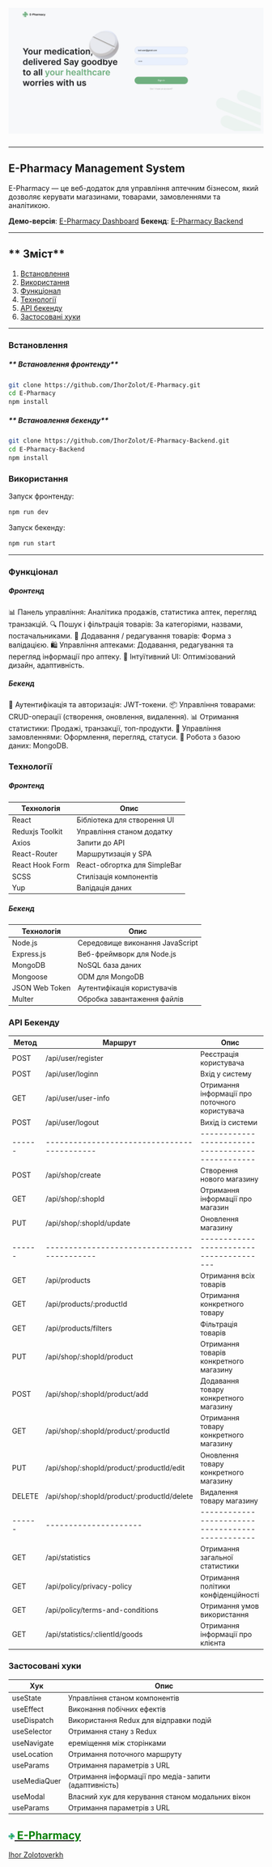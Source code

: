 # <img src='./public/E-Pharmacy.png' alt='React+Vite'>

---

## **E-Pharmacy Management System**

E-Pharmacy — це веб-додаток для управління аптечним бізнесом, який дозволяє керувати магазинами, товарами, замовленнями та аналітикою.

**Демо-версія**: [E-Pharmacy Dashboard](https://e-pharmacy-tan.vercel.app)
**Бекенд**: [E-Pharmacy Backend](https://github.com/IhorZolot/E-PHARMACY-Backend)

---

## ** Зміст**

1. [Встановлення](#встановлення)
2. [Використання](#використання)
3. [Функціонал](#функціонал)
4. [Технології](#технології)
5. [API бекенду](#api-бекенду)
6. [Застосовані хуки](#застосовані-хуки)

---

### Встановлення

##### ** Встановлення фронтенду**

```sh
git clone https://github.com/IhorZolot/E-Pharmacy.git
cd E-Pharmacy
npm install
```

##### ** Встановлення бекенду**

```sh
git clone https://github.com/IhorZolot/E-Pharmacy-Backend.git
cd E-Pharmacy-Backend
npm install
```

### Використання

Запуск фронтенду:

```sh
npm run dev
```

Запуск бекенду:

```sh
npm run start
```

---

### Функціонал

##### **Фронтенд**

📊 Панель управління: Аналітика продажів, статистика аптек, перегляд транзакцій.
🔍 Пошук і фільтрація товарів: За категоріями, назвами, постачальниками.
📝 Додавання / редагування товарів: Форма з валідацією.
🛍 Управління аптеками: Додавання, редагування та перегляд інформації про аптеку.
📌 Інтуїтивний UI: Оптимізований дизайн, адаптивність.

##### **Бекенд**

🔐 Аутентифікація та авторизація: JWT-токени.
📦 Управління товарами: CRUD-операції (створення, оновлення, видалення).
📊 Отримання статистики: Продажі, транзакції, топ-продукти.
🛒 Управління замовленнями: Оформлення, перегляд, статуси.
💾 Робота з базою даних: MongoDB.

### Технології

##### **Фронтенд**

| Технологія      | Опис                         |
| --------------- | ---------------------------- |
| React           | Бібліотека для створення UI  |
| Reduxjs Toolkit | Управління станом додатку    |
| Axios           | Запити до API                |
| React-Router    | Маршрутизація у SPA          |
| React Hook Form | React-обгортка для SimpleBar |
| SCSS            | Стилізація компонентів       |
| Yup             | Валідація даних              |

##### **Бекенд**

| Технологія     | Опис                            |
| -------------- | ------------------------------- |
| Node.js        | Середовище виконання JavaScript |
| Express.js     | Веб-фреймворк для Node.js       |
| MongoDB        | NoSQL база даних                |
| Mongoose       | ODM для MongoDB                 |
| JSON Web Token | Аутентифікація користувачів     |
| Multer         | Обробка завантаження файлів     |

### API Бекенду

| Метод  | Маршрут                                     | Опис                                             |
| ------ | ------------------------------------------- | ------------------------------------------------ |
| POST   | /api/user/register                          | Реєстрація користувача                           |
| POST   | /api/user/loginn                            | Вхід у систему                                   |
| GET    | /api/user/user-info                         | Отримання інформації про поточного користувача   |
| POST   | /api/user/logout                            | Вихід із системи                                 |
| ------ | ------------------------------------------- | ------------------------------------------------ |
| POST   | /api/shop/create                            | Створення нового магазину                        |
| GET    | /api/shop/:shopId                           | Отримання інформації про магазин                 |
| PUT    | /api/shop/:shopId/update                    | Оновлення магазину                               |
| ------ | ------------------------------------------- | ---------------------------------------          |
| GET    | /api/products                               | Отримання всіх товарів                           |
| GET    | /api/products/:productId                    | Отримання конкретного товару                     |
| GET    | /api/products/filters                       | Фільтрація товарів                               |
| PUT    | /api/shop/:shopId/product                   | Отримання товарів конкретного магазину           |
| POST   | /api/shop/:shopId/product/add               | Додавання товару конкретного магазину            |
| GET    | /api/shop/:shopId/product/:productId        | Отримання товару конкретного магазину            |
| PUT    | /api/shop/:shopId/product/:productId/edit   | Оновлення товару конкретного магазину            |
| DELETE | /api/shop/:shopId/product/:productId/delete | Видалення товару магазину                        |
| ------ | ---------------------                       | ------------------------------------------------ |
| GET    | /api/statistics                             | Отримання загальної статистики                   |
| GET    | /api/policy/privacy-policy                  | Отримання політики конфіденційності              |
| GET    | /api/policy/terms-and-conditions            | Отримання умов використання                      |
| GET    | /api/statistics/:clientId/goods             | Отримання інформації про клієнта                 |

### Застосовані хуки

| Хук          | Опис                                                 |
| ------------ | ---------------------------------------------------- |
| useState     | Управління станом компонентів                        |
| useEffect    | Виконання побічних ефектів                           |
| useDispatch  | Використання Redux для відправки подій               |
| useSelector  | Отримання стану з Redux                              |
| useNavigate  | ереміщення між сторінками                            |
| useLocation  | Отримання поточного маршруту                         |
| useParams    | Отримання параметрів з URL                           |
| useMediaQuer | Отримання інформації про медіа-запити (адаптивність) |
| useModal     | Власний хук для керування станом модальних вікон     |
| useParams    | Отримання параметрів з URL                           |

## [<img src="./public/logo.svg" width="12" alt="Logo"> <span style='color: green'>E-Pharmacy</span>](https://e-pharmacy-tan.vercel.app)

[Ihor Zolotoverkh](https://www.linkedin.com/in/ihor-zolotoverkh)

